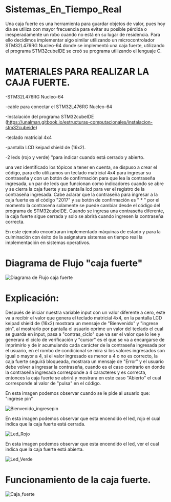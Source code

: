 # Sistemas_En_Tiempo_Real

Una caja fuerte es una herramienta para guardar objetos de valor, pues hoy día se utiliza con mayor frecuencia para evitar su posible pérdida o inesperadamente un robo cuando no está en su lugar de residencia. Para ello decidimos implementar algo similar utilizando un microcontrolador STM32L476RG Nucleo-64 donde se implementó una caja fuerte, utilizando el programa STM32cubeIDE se creó su programa utilizando el lenguaje C.

# MATERIALES PARA REALIZAR LA CAJA FUERTE.

-STM32L476RG Nucleo-64

-cable para conectar el STM32L476RG Nucleo-64

-Instalación del programa STM32cubeIDE (https://unalman.gitbook.io/estructuras-computacionales/instalacion-stm32cubeide)

-teclado matricial 4x4

-pantalla LCD keipad shield de (16x2).

-2 leds (rojo y verde) "para indicar cuando está cerrado y abierto.

una vez identificado los tópicos a tener en cuenta, se dispuso a crear el código, para ello utilizamos un teclado matricial  4x4 para ingresar su contraseña y con un botón de confirmación para que lea la contraseña ingresada, un par de leds que funcionan como indicadores cuando se abre y se cierra la caja fuerte y su pantalla lcd para ver el registro de la contraseña ingresada. Cabe aclarar que la contraseña para ingresar a la caja fuerte es el código "2017" y su botón de confirmación es " * " por el momento la contraseña solamente se puede cambiar desde el código del programa de STM32cubeIDE.
Cuando se ingresa una contraseña diferente, la caja fuerte sigue cerrada y solo se abrirá cuando ingresen la contraseña correcta.

En este ejemplo encontraran implementado máquinas de estado y para la culminación con éxito de la asignatura sistemas en tiempo real la implementación en sistemas operativos.

# Diagrama de Flujo "caja fuerte"

![Diagrama de Flujo caja fuerte](/diaframa%20de%20flujo.JPG?raw=true "Diagrama de Flujo caja fuerte")  


# Explicación:

Después de iniciar nuestra variable input con un valor diferente a cero, este va a recibir el valor que genera el teclado matricial 4x4, en la pantalla LCD keipad shield de (16x2) mostrara un mensaje de "Bienvenido" y "ingrese pin", al mostrarlo por pantalla el usuario oprime un valor del teclado el cual se guarda en input, pasa a "contras_ciclo" que va ser el valor que lo lee y generara el ciclo de verificación y "cursor" es el que se va a encargarse de imprimirlo y de ir acumulando cada carácter de la contraseña ingresada por el usuario, en el rombo de condicional se mira si los valores ingresados son igual o mayor a 4, si el valor ingresado es menor a 4 o no es correcto, la caja fuerte seguirá bloqueada, mostrara un mensaje de "Error" y el usuario debe volver a ingresar la contraseña, cuando es el caso contrario en donde la contraseña ingresada corresponde a 4 caracteres y es correcta, entonces la caja fuerte se abrirá y mostrara en este caso "Abierto" el cual corresponde al valor de "pulsa" en el código.

En esta imagen podemos observar cuando se le pide al usuario que: "ingrese pin"

![Bienvenido_ingresepin](https://github.com/fredymendezbustamante/Sistemas_En_Tiempo_Real/blob/main/Bienvenido_ingresepin.jpeg?raw=true "Optional Title") 

En esta imagen podemos observar que esta encendido el led, rojo el cual indica que la caja fuerte está cerrada.

![Led_Rojo](https://github.com/fredymendezbustamante/Sistemas_En_Tiempo_Real/blob/main/Led_Rojo.jpeg?raw=true "Optional Title")


En esta imagen podemos observar que esta encendido el led, ver el cual indica que la caja fuerte está abierta.

![Led_Verde](https://github.com/fredymendezbustamante/Sistemas-en-Tiempo-Real/blob/main/Led_Verde.jpeg?raw=true "Optional Title")


# Funcionamiento de la caja fuerte.
![Caja_fuerte](https://github.com/fredymendezbustamante/Sistemas-en-Tiempo-Real/blob/main/Caja_fuerte.gif?raw=true)



